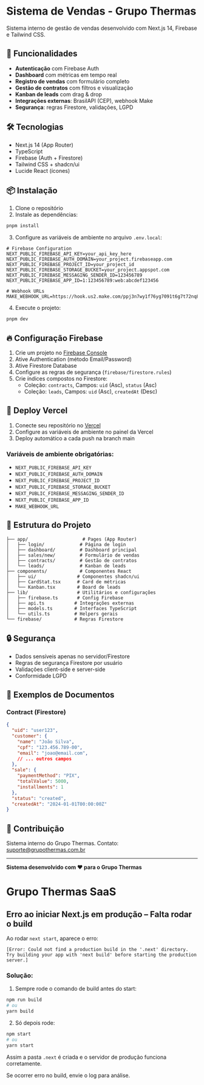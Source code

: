 # Sistema de Vendas - Grupo Thermas

Sistema interno de gestão de vendas desenvolvido com Next.js 14, Firebase e Tailwind CSS.

## 🚀 Funcionalidades

- **Autenticação** com Firebase Auth
- **Dashboard** com métricas em tempo real
- **Registro de vendas** com formulário completo
- **Gestão de contratos** com filtros e visualização
- **Kanban de leads** com drag & drop
- **Integrações externas**: BrasilAPI (CEP), webhook Make
- **Segurança**: regras Firestore, validações, LGPD

## 🛠️ Tecnologias

- Next.js 14 (App Router)
- TypeScript
- Firebase (Auth + Firestore)
- Tailwind CSS + shadcn/ui
- Lucide React (ícones)

## 📦 Instalação

1. Clone o repositório
2. Instale as dependências:
```bash
pnpm install
```

3. Configure as variáveis de ambiente no arquivo `.env.local`:
```env
# Firebase Configuration
NEXT_PUBLIC_FIREBASE_API_KEY=your_api_key_here
NEXT_PUBLIC_FIREBASE_AUTH_DOMAIN=your_project.firebaseapp.com
NEXT_PUBLIC_FIREBASE_PROJECT_ID=your_project_id
NEXT_PUBLIC_FIREBASE_STORAGE_BUCKET=your_project.appspot.com
NEXT_PUBLIC_FIREBASE_MESSAGING_SENDER_ID=123456789
NEXT_PUBLIC_FIREBASE_APP_ID=1:123456789:web:abcdef123456

# Webhook URLs  
MAKE_WEBHOOK_URL=https://hook.us2.make.com/ppj3n7wy1f76yg7091t6g7t72nq8c9w4
```

4. Execute o projeto:
```bash
pnpm dev
```

## 🔥 Configuração Firebase

1. Crie um projeto no [Firebase Console](https://console.firebase.google.com)
2. Ative Authentication (método Email/Password)
3. Ative Firestore Database
4. Configure as regras de segurança (`firebase/firestore.rules`)
5. Crie índices compostos no Firestore:
   - Coleção: `contracts`, Campos: `uid` (Asc), `status` (Asc)
   - Coleção: `leads`, Campos: `uid` (Asc), `createdAt` (Desc)

## 🚀 Deploy Vercel

1. Conecte seu repositório no [Vercel](https://vercel.com)
2. Configure as variáveis de ambiente no painel da Vercel
3. Deploy automático a cada push na branch main

### Variáveis de ambiente obrigatórias:
- `NEXT_PUBLIC_FIREBASE_API_KEY`
- `NEXT_PUBLIC_FIREBASE_AUTH_DOMAIN`
- `NEXT_PUBLIC_FIREBASE_PROJECT_ID`
- `NEXT_PUBLIC_FIREBASE_STORAGE_BUCKET`
- `NEXT_PUBLIC_FIREBASE_MESSAGING_SENDER_ID`
- `NEXT_PUBLIC_FIREBASE_APP_ID`
- `MAKE_WEBHOOK_URL`

## 📁 Estrutura do Projeto

```
├── app/                    # Pages (App Router)
│   ├── login/             # Página de login
│   ├── dashboard/         # Dashboard principal
│   ├── sales/new/         # Formulário de vendas
│   ├── contracts/         # Gestão de contratos
│   └── leads/             # Kanban de leads
├── components/            # Componentes React
│   ├── ui/               # Componentes shadcn/ui
│   ├── CardStat.tsx      # Card de métricas
│   └── Kanban.tsx        # Board de leads
├── lib/                  # Utilitários e configurações
│   ├── firebase.ts       # Config Firebase
│   ├── api.ts           # Integrações externas
│   ├── models.ts        # Interfaces TypeScript
│   └── utils.ts         # Helpers gerais
└── firebase/            # Regras Firestore
```

## 🔒 Segurança

- Dados sensíveis apenas no servidor/Firestore
- Regras de segurança Firestore por usuário
- Validações client-side e server-side
- Conformidade LGPD

## 📝 Exemplos de Documentos

### Contract (Firestore)
```json
{
  "uid": "user123",
  "customer": {
    "name": "João Silva",
    "cpf": "123.456.789-00",
    "email": "joao@email.com",
    // ... outros campos
  },
  "sale": {
    "paymentMethod": "PIX",
    "totalValue": 5000,
    "installments": 1
  },
  "status": "created",
  "createdAt": "2024-01-01T00:00:00Z"
}
```

## 🤝 Contribuição

Sistema interno do Grupo Thermas. Contato: suporte@grupothermas.com.br

---

**Sistema desenvolvido com ❤️ para o Grupo Thermas**

# Grupo Thermas SaaS 

## Erro ao iniciar Next.js em produção – Falta rodar o build

Ao rodar `next start`, aparece o erro:

```
[Error: Could not find a production build in the '.next' directory. Try building your app with 'next build' before starting the production server.]
```

### Solução:

1. Sempre rode o comando de build antes do start:

```bash
npm run build
# ou
yarn build
```

2. Só depois rode:

```bash
npm start
# ou
yarn start
```

Assim a pasta `.next` é criada e o servidor de produção funciona corretamente.

Se ocorrer erro no build, envie o log para análise. 